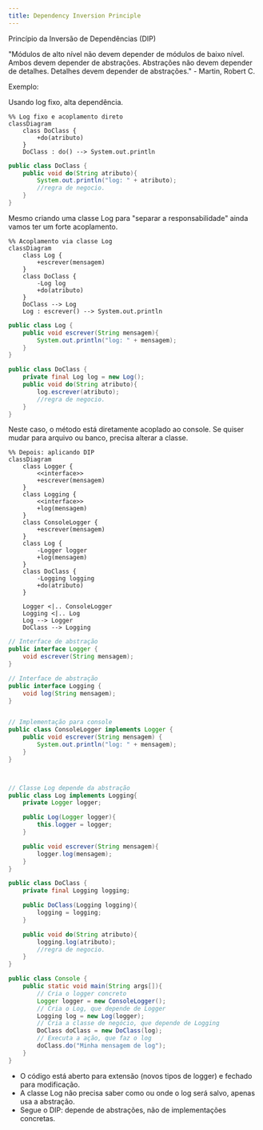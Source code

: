 ```yaml
---
title: Dependency Inversion Principle
---
```


Princípio da Inversão de Dependências (DIP)

"Módulos de alto nível não devem depender de módulos de baixo nível. Ambos devem depender de abstrações. Abstrações não devem depender de detalhes. Detalhes devem depender de abstrações." - Martin, Robert C.

Exemplo:

Usando log fixo, alta dependência.

```mermaid
%% Log fixo e acoplamento direto
classDiagram
    class DoClass {
        +do(atributo)
    }
    DoClass : do() --> System.out.println
```

```java
public class DoClass {
    public void do(String atributo){
        System.out.println("log: " + atributo);
        //regra de negocio.
    }
}
```

Mesmo criando uma classe Log para "separar a responsabilidade" ainda vamos ter um forte acoplamento.

```mermaid
%% Acoplamento via classe Log
classDiagram
    class Log {
        +escrever(mensagem)
    }
    class DoClass {
        -Log log
        +do(atributo)
    }
    DoClass --> Log
    Log : escrever() --> System.out.println
```

```java
public class Log {
    public void escrever(String mensagem){
        System.out.println("log: " + mensagem);
    }
}

public class DoClass {
    private final Log log = new Log(); 
    public void do(String atributo){
        log.escrever(atributo);
        //regra de negocio.
    }
}

```

Neste caso, o método está diretamente acoplado ao console. Se quiser mudar para arquivo ou banco, precisa alterar a classe.


```mermaid
%% Depois: aplicando DIP
classDiagram
    class Logger {
        <<interface>>
        +escrever(mensagem)
    }
    class Logging {
        <<interface>>
        +log(mensagem)
    }
    class ConsoleLogger {
        +escrever(mensagem)
    }
    class Log {
        -Logger logger
        +log(mensagem)
    }
    class DoClass {
        -Logging logging
        +do(atributo)
    }

    Logger <|.. ConsoleLogger
    Logging <|.. Log
    Log --> Logger
    DoClass --> Logging

```

```java
// Interface de abstração
public interface Logger {
    void escrever(String mensagem);
}

// Interface de abstração
public interface Logging {
    void log(String mensagem);
}


// Implementação para console
public class ConsoleLogger implements Logger {
    public void escrever(String mensagem) {
        System.out.println("log: " + mensagem);
    }
}



// Classe Log depende da abstração
public class Log implements Logging{
    private Logger logger;

    public Log(Logger logger){
        this.logger = logger;
    }

    public void escrever(String mensagem){
        logger.log(mensagem);
    }
}

public class DoClass {
    private final Logging logging;

    public DoClass(Logging logging){
        logging = logging;
    }

    public void do(String atributo){
        logging.log(atributo);
        //regra de negocio.
    }
}

public class Console {
    public static void main(String args[]){
        // Cria o logger concreto
        Logger logger = new ConsoleLogger();
        // Cria o Log, que depende de Logger
        Logging log = new Log(logger);
        // Cria a classe de negócio, que depende de Logging
        DoClass doClass = new DoClass(log);
        // Executa a ação, que faz o log
        doClass.do("Minha mensagem de log");
    }
}
```

* O código está aberto para extensão (novos tipos de logger) e fechado para modificação.
* A classe Log não precisa saber como ou onde o log será salvo, apenas usa a abstração.
* Segue o DIP: depende de abstrações, não de implementações concretas.
